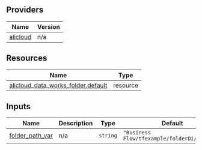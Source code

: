 <!-- BEGIN_TF_DOCS -->
## Providers

| Name | Version |
|------|---------|
| <a name="provider_alicloud"></a> [alicloud](#provider\_alicloud) | n/a |

## Resources

| Name | Type |
|------|------|
| [alicloud_data_works_folder.default](https://registry.terraform.io/providers/hashicorp/alicloud/latest/docs/resources/data_works_folder) | resource |

## Inputs

| Name | Description | Type | Default | Required |
|------|-------------|------|---------|:--------:|
| <a name="input_folder_path_var"></a> [folder\_path\_var](#input\_folder\_path\_var) | n/a | `string` | `"Business Flow/tfexample/folderDi/tftest2"` | no |
<!-- END_TF_DOCS -->    